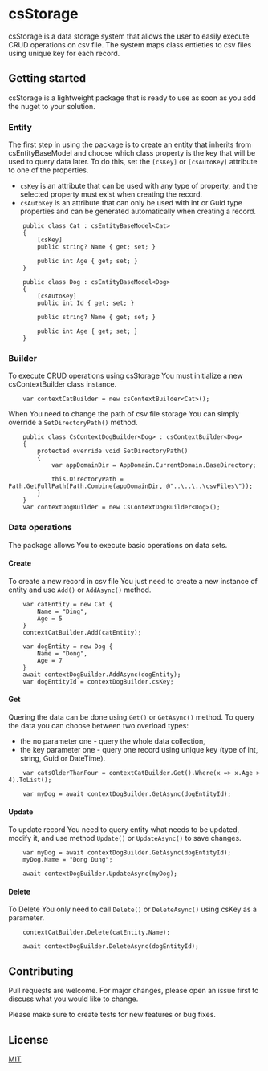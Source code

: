 # csStorage
csStorage is a data storage system that allows the user to easily execute CRUD operations on csv file. 
The system maps class entieties to csv files using unique key for each record. 

## Getting started
csStorage is a lightweight package that is ready to use as soon as you add the nuget to your solution.

### Entity
The first step in using the package is to create an entity that inherits from csEntityBaseModel<T> and choose which class property is the key that will be used to query data later.
To do this, set the ```[csKey]``` or ```[csAutoKey]``` attribute to one of the properties.    
    
- ```csKey``` is an attribute that can be used with any type of property, and the selected property must exist when creating the record.
- ```csAutoKey``` is an attribute that can only be used with int or Guid type properties and can be generated automatically when creating a record.
```
    public class Cat : csEntityBaseModel<Cat>
    {
        [csKey]
        public string? Name { get; set; }    

        public int Age { get; set; }
    }

    public class Dog : csEntityBaseModel<Dog>
    {
        [csAutoKey]
        public int Id { get; set; }    
    
        public string? Name { get; set; }    

        public int Age { get; set; }
    }
```

### Builder
To execute CRUD operations using csStorage You must initialize a new csContextBuilder<T> class instance.
    
```
    var contextCatBuilder = new csContextBuilder<Cat>();
```

When You need to change the path of csv file storage You can simply override a ```SetDirectoryPath()``` method.
   
```
    public class CsContextDogBuilder<Dog> : csContextBuilder<Dog>
    {              
        protected override void SetDirectoryPath()
        {
            var appDomainDir = AppDomain.CurrentDomain.BaseDirectory;

            this.DirectoryPath = Path.GetFullPath(Path.Combine(appDomainDir, @"..\..\..\csvFiles\"));
        }
    }    
    var contextDogBuilder = new CsContextDogBuilder<Dog>();
```    

### Data operations
The package allows You to execute basic operations on data sets.

    
#### Create
To create a new record in csv file You just need to create a new instance of entity and use ```Add()``` or ```AddAsync()``` method. 
    
```
    var catEntity = new Cat {
        Name = "Ding",
        Age = 5
    }    
    contextCatBuilder.Add(catEntity);       
    
    var dogEntity = new Dog {
        Name = "Dong",
        Age = 7
    }
    await contextDogBuilder.AddAsync(dogEntity);    
    var dogEntityId = contextDogBuilder.csKey;
```    

#### Get
Quering the data can be done using ```Get()``` or ```GetAsync()``` method.
To query the data you can choose between two overload types: 
- the no parameter one - query the whole data collection,
- the key parameter one - query one record using unique key (type of int, string, Guid or DateTime).
    
```
    var catsOlderThanFour = contextCatBuilder.Get().Where(x => x.Age > 4).ToList();
   
    var myDog = await contextDogBuilder.GetAsync(dogEntityId);     
```
    
#### Update 
To update record You need to query entity what needs to be updated, modify it, and use method ```Update()``` or ```UpdateAsync()``` to save changes. 
    
```
    var myDog = await contextDogBuilder.GetAsync(dogEntityId); 
    myDog.Name = "Dong Dung";
    
    await contextDogBuilder.UpdateAsync(myDog);
```

#### Delete
To Delete You only need to call ```Delete()``` or ```DeleteAsync()``` using csKey as a parameter.
 
```
    contextCatBuilder.Delete(catEntity.Name);     

    await contextDogBuilder.DeleteAsync(dogEntityId);
```
    
## Contributing
Pull requests are welcome. For major changes, please open an issue first to discuss what you would like to change.

Please make sure to create tests for new features or bug fixes.

## License

[MIT](https://choosealicense.com/licenses/mit/)
